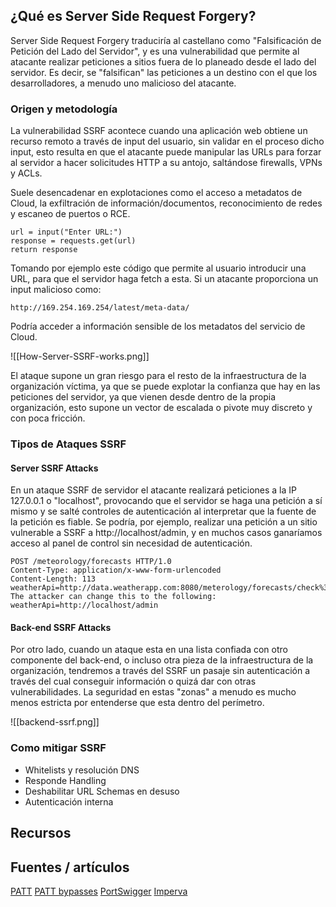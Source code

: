 ## ¿Qué es Server Side Request Forgery?
Server Side Request Forgery traduciría al castellano como "Falsificación de Petición del Lado del Servidor", y es una vulnerabilidad que permite al atacante realizar peticiones a sitios fuera de lo planeado desde el lado del servidor. Es decir, se "falsifican" las peticiones a un destino con el que los desarrolladores, a menudo uno malicioso del atacante.
### Origen y metodología
La vulnerabilidad SSRF acontece cuando una aplicación web obtiene un recurso remoto a través de input del usuario, sin validar en el proceso dicho input, esto resulta en que el atacante puede manipular las URLs para forzar al servidor a hacer solicitudes HTTP a su antojo, saltándose firewalls, VPNs y ACLs.

Suele desencadenar en explotaciones como el acceso a metadatos de Cloud, la exfiltración de información/documentos, reconocimiento de redes y escaneo de puertos o RCE.

```
url = input("Enter URL:")
response = requests.get(url)
return response
```
Tomando por ejemplo este código que permite al usuario introducir una URL, para que el servidor haga fetch a esta. Si un atacante proporciona un input malicioso como:
```
http://169.254.169.254/latest/meta-data/
```
Podría acceder a información sensible de los metadatos del servicio de Cloud.

![[How-Server-SSRF-works.png]]

El ataque supone un gran riesgo para el resto de la infraestructura de la organización víctima, ya que se puede explotar la confianza que hay en las peticiones del servidor, ya que vienen desde dentro de la propia organización, esto supone un vector de escalada o pivote muy discreto y con poca fricción.
### Tipos de Ataques SSRF
#### Server SSRF Attacks
En un ataque SSRF de servidor el atacante realizará peticiones a la IP 127.0.0.1 o "localhost", provocando que el servidor se haga una petición a sí mismo y se salté controles de autenticación al interpretar que la fuente de la petición es fiable.
Se podría, por ejemplo, realizar una petición a un sitio vulnerable a SSRF a http://localhost/admin, y en muchos casos ganaríamos acceso al panel de control sin necesidad de autenticación.
```
POST /meteorology/forecasts HTTP/1.0
Content-Type: application/x-www-form-urlencoded
Content-Length: 113
weatherApi=http://data.weatherapp.com:8080/meterology/forecasts/check%3FcurrentDateTime%3D6%26cityId%3D1
The attacker can change this to the following:
weatherApi=http://localhost/admin
```
#### Back-end SSRF Attacks
Por otro lado, cuando un ataque esta en una lista confiada con otro componente del back-end, o incluso otra pieza de la infraestructura de la organización, tendremos a través del SSRF un pasaje sin autenticación a través del cual conseguir información o quizá dar con otras vulnerabilidades. La seguridad en estas "zonas" a menudo es mucho menos estricta por entenderse que esta dentro del perímetro. 

![[backend-ssrf.png]]
### Como mitigar SSRF
- Whitelists y resolución DNS
- Responde Handling
- Deshabilitar URL Schemas en desuso
- Autenticación interna
## Recursos
## Fuentes / artículos
[PATT](https://github.com/swisskyrepo/PayloadsAllTheThings/tree/master/Server%20Side%20Request%20Forgery#methodology)
[PATT bypasses](https://github.com/swisskyrepo/PayloadsAllTheThings/tree/master/Server%20Side%20Request%20Forgery#default-targets)
[PortSwigger](https://portswigger.net/web-security/ssrf)
[Imperva](https://www.imperva.com/learn/application-security/server-side-request-forgery-ssrf/)
